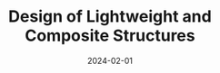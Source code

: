 ---
layout: post
date: 2024-02-01
inline: true
title: Design of Lightweight and Composite Structures
university: Politecnico di Torino
semester: Spring&nbsp;2024
past: false
external_page: https://didattica.polito.it/pls/portal30/gap.pkg_guide.viewGap?p_cod_ins=01SQQQD&p_a_acc=2024&p_header=S&p_lang=IT&multi=N
---